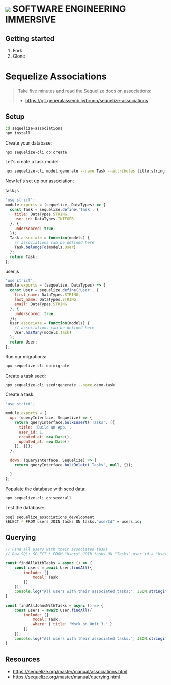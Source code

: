 # ![](https://ga-dash.s3.amazonaws.com/production/assets/logo-9f88ae6c9c3871690e33280fcf557f33.png)  SOFTWARE ENGINEERING IMMERSIVE

## Getting started

1. Fork
1. Clone

# Sequelize Associations

> Take five minutes and read the Sequelize docs on associations: 
>
> - https://git.generalassemb.ly/bruno/sequelize-associations

##

## Setup

```sh
cd sequelize-associations
npm install
```

Create your database:

```sh
npx sequelize-cli db:create
```

Let's create a task model:

```sh
npx sequelize-cli model:generate --name Task --attributes title:string,user_id:integer --underscored
```

Now let's set up our association:

task.js
```js
'use strict';
module.exports = (sequelize, DataTypes) => {
  const Task = sequelize.define('Task', {
    title: DataTypes.STRING,
    user_id: DataTypes.INTEGER
  }, {
    underscored: true,
  });
  Task.associate = function(models) {
    // associations can be defined here
    Task.belongsTo(models.User)
  };
  return Task;
};
```

user.js
```js
'use strict';
module.exports = (sequelize, DataTypes) => {
  const User = sequelize.define('User', {
    first_name: DataTypes.STRING,
    last_name: DataTypes.STRING,
    email: DataTypes.STRING
  }, {
    underscored: true,
  });
  User.associate = function(models) {
    // associations can be defined here
    User.hasMany(models.Task)
  };
  return User;
};
```

Run our migrations:

```sh
npx sequelize-cli db:migrate
```

Create a task seed:

```sh
npx sequelize-cli seed:generate --name demo-task
```

Create a task:
```js
'use strict';

module.exports = {
  up: (queryInterface, Sequelize) => {
    return queryInterface.bulkInsert('Tasks', [{
      title: 'Build an App.',
      user_id: 1,
      created_at: new Date(),
      updated_at: new Date()
    }], {});
  },

  down: (queryInterface, Sequelize) => {
    return queryInterface.bulkDelete('Tasks', null, {});

  }
};
```

Populate the database with seed data:

```sh
npx sequelize-cli db:seed:all
```

Test the database:

```sh
psql sequelize_associations_development
SELECT * FROM users JOIN tasks ON tasks."userId" = users.id;
```

## Querying

```js
// Find all users with their associated tasks
// Raw SQL: SELECT * FROM "Users" JOIN tasks ON "Tasks".user_id = "Users".id;

const findAllWithTasks = async () => {
    const users = await User.findAll({
        include: [{
            model: Task
        }]
    });
    console.log("All users with their associated tasks:", JSON.stringify(users, null, 4));
}

const findAllJohnsWithTasks = async () => {
    const users = await User.findAll({
        include: [{
            model: Task,
            where: { title: "Work on Unit 3." }
        }]
    });
    console.log("All users with their associated tasks:", JSON.stringify(users, null, 4));
}
```

## Resources

- https://sequelize.org/master/manual/associations.html
- https://sequelize.org/master/manual/querying.html
